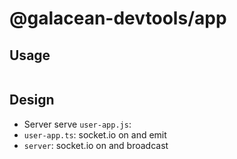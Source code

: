 # @galacean-devtools/app

## Usage

```bash

```

## Design

- Server serve `user-app.js`:
- `user-app.ts`: socket.io on and emit
- `server`: socket.io on and broadcast
